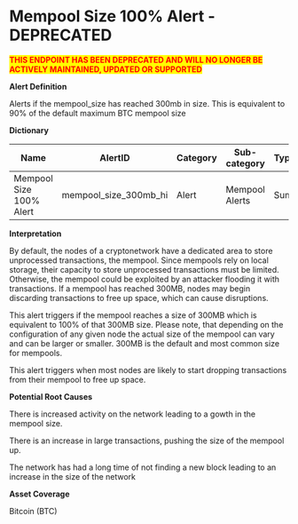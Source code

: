 # Mempool Size 100% Alert - DEPRECATED

<mark style="color:red;">**THIS ENDPOINT HAS BEEN DEPRECATED AND WILL NO LONGER BE ACTIVELY MAINTAINED, UPDATED OR SUPPORTED**</mark>

**Alert Definition**

Alerts if the mempool\_size has reached 300mb in size. This is equivalent to 90% of the default maximum BTC mempool size

**Dictionary**

| Name                    | AlertID                  | Category | Sub-category   | Type | Unit  | Interval |
| ----------------------- | ------------------------ | -------- | -------------- | ---- | ----- | -------- |
| Mempool Size 100% Alert | mempool\_size\_300mb\_hi | Alert    | Mempool Alerts | Sum  | bytes | Ad hoc   |

**Interpretation**

By default, the nodes of a cryptonetwork have a dedicated area to store unprocessed transactions, the mempool. Since mempools rely on local storage, their capacity to store unprocessed transactions must be limited. Otherwise, the mempool could be exploited by an attacker flooding it with transactions. If a mempool has reached 300MB, nodes may begin discarding transactions to free up space, which can cause disruptions.

This alert triggers if the mempool reaches a size of 300MB which is equivalent to 100% of that 300MB size. Please note, that depending on the configuration of any given node the actual size of the mempool can vary and can be larger or smaller. 300MB is the default and most common size for mempools.

This alert triggers when most nodes are likely to start dropping transactions from their mempool to free up space.

**Potential Root Causes**

There is increased activity on the network leading to a gowth in the mempool size.

There is an increase in large transactions, pushing the size of the mempool up.

The network has had a long time of not finding a new block leading to an increase in the size of the network

**Asset Coverage**

Bitcoin (BTC)
